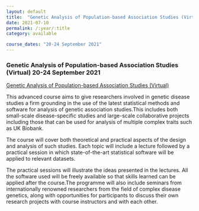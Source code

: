 ```yaml
---
layout: default
title:  "Genetic Analysis of Population-based Association Studies (Virtual) "
date: 2021-07-10
permalink: /:year/:title
category: available

course_dates: "20-24 September 2021"
---
```


### Genetic Analysis of Population-based Association Studies (Virtual) 20-24 September 2021

[ Genetic Analysis of Population-based Association Studies (Virtual)](https://coursesandconferences.wellcomeconnectingscience.org/event/genetic-analysis-of-population-based-association-studies-virtual-20210920/?utm_source=dotdigital&utm_medium=Email_Virtual&utm_campaign=AssociationStudies21&utm_content=organic_email)

This advanced course aims to give researchers involved in genetic disease studies a firm grounding in the use of the latest statistical methods and software for analysis of genetic association studies.This includes both small-scale disease-specific studies and large-scale collaborative projects including those that can be used for analysis of multiple complex traits such as UK Biobank.

The course will cover both theoretical and practical aspects of the design and analysis of such studies. Each topic will include a lecture followed by a practical session in which state-of-the-art statistical software will be applied to relevant datasets. 

The practical sessions will illustrate the ideas presented in the lectures. All the software used will be freely available so that skills learned can be applied after the course.The programme will also include seminars from internationally renowned researchers from the field of complex disease genetics, along with opportunities for participants to discuss their own research projects with course instructors and with each other.